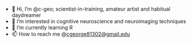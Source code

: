 - 👋 Hi, I’m @c-geo; scientist-in-training, amateur artist and habitual daydreamer
- 👀 I’m interested in cognitive neuroscience and neuroimaging techniques
- 🌱 I’m currently learning R
- 📫 How to reach me @cgeorge81302@gmail.edu
<!---
c-geo/c-geo is a ✨ special ✨ repository because its `README.md` (this file) appears on your GitHub profile.
You can click the Preview link to take a look at your changes.
--->
